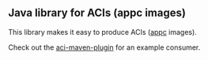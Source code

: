 ## Java library for ACIs (appc images)

This library makes it easy to produce ACIs ([appc] images).

Check out the [aci-maven-plugin] for an example consumer.

[appc]: https://github.com/appc/spec
[aci-maven-plugin]: https://github.com/justinsb/aci-maven-plugin